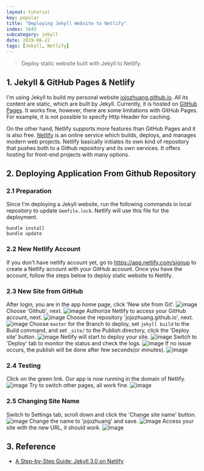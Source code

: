```yaml
---
layout: tutorial
key: popular
title: "Deploying Jekyll Website to Netlify"
index: 1643
subcategory: jekyll
date: 2019-06-22
tags: [Jekyll, Netlify]
---
```


> Deploy static website built with Jekyll to Netlify.

## 1. Jekyll & GitHub Pages & Netlify
I'm using Jekyll to build my personal website [jojozhuang.github.io](jojozhuang.github.io). All its content are static, which are built by Jekyll. Currently, it is hosted on [GitHub Pages](https://pages.github.com/). It works fine, however, there are some limitations with GitHub Pages. For example, it is not possible to specify Http Header for caching.

On the other hand, Netlify supports more features than GitHub Pages and it is also free. [Netlify](https://www.netlify.com/) is an online service which builds, deploys, and manages modern web projects.  Netlify basically initiates its own kind of repository that pushes both to a Github repository and its own services. It offers hosting for front-end projects with many options.

## 2. Deploying Application From Github Repository
### 2.1 Preparation
Since I'm deploying a Jekyll website, run the following commands in local repository to update `Gemfile.lock`. Netlify will use this file for the deployment.
```raw
bundle install
bundle update
```
### 2.2 New Netlify Account
If you don't have netlify account yet, go to https://app.netlify.com/signup to create a Netlify account with your GitHub account. Once you have the account, follow the steps below to deploy static website to Netlify.
### 2.3 New Site from GitHub
After login, you are in the app home page, click 'New site from Git'.
![image](/public/images/jekyll/1643/app.png)
Choose 'Github', next.
![image](/public/images/jekyll/1643/newsite.png)
Authorize Netlify to access your GitHub account, next.
![image](/public/images/jekyll/1643/authorize.png)
Choose the repository 'jojozhuang.github.io', next.
![image](/public/images/jekyll/1643/repository.png)
Choose `master` for the Branch to deploy, set `jekyll build` to the Build command, and set `_site/` to the Publish directory, click the 'Deploy site' button.
![image](/public/images/jekyll/1643/options.png)
Netlify will start to deploy your site.
![image](/public/images/jekyll/1643/inprogress.png)
Switch to 'Deploy' tab to monitor the status and check the logs.
![image](/public/images/jekyll/1643/monitor.png)
If no issue occurs, the publish will be done after few seconds(or minutes).
![image](/public/images/jekyll/1643/published.png)
### 2.4 Testing
Click on the green link. Our app is now running in the domain of Netlify.
![image](/public/images/jekyll/1643/homepage.png)
Try to switch other pages, all work fine.
![image](/public/images/jekyll/1643/portfolio.png)
### 2.5 Changing Site Name
Switch to Settings tab, scroll down and click the 'Change site name' button.
![image](/public/images/jekyll/1643/settings.png)
Change the name to 'jojozhuang' and save.
![image](/public/images/jekyll/1643/changename.png)
Access your site with the new URL, it should work.
![image](/public/images/jekyll/1643/newname.png)

## 3. Reference
* [A Step-by-Step Guide: Jekyll 3.0 on Netlify](https://www.netlify.com/blog/2015/10/28/a-step-by-step-guide-jekyll-3.0-on-netlify/)
